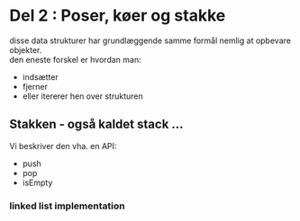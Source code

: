 # Del 2 : Poser, køer og stakke

 disse data strukturer har grundlæggende samme formål nemlig at opbevare objekter.  
 den eneste forskel er hvordan man:
 - indsætter
 - fjerner
 - eller itererer hen over strukturen

## Stakken - også kaldet stack ...

Vi beskriver den vha. en API:

- push
- pop
- isEmpty

### linked list implementation

